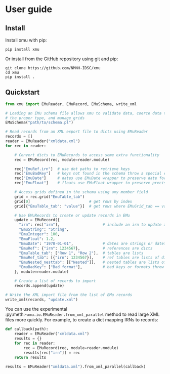 User guide
==========

Install
-------

Install xmu with pip:

    pip install xmu

Or install from the GitHub repository using git and pip:

    git clone https://github.com/NMNH-IDSC/xmu
    cd xmu
    pip install .

Quickstart
----------

``` python
from xmu import EMuReader, EMuRecord, EMuSchema, write_xml

# Loading an EMu schema file allows xmu to validate data, coerce data to
# the proper type, and manage grids
EMuSchema("path/to/schema.pl")

# Read records from an XML export file to dicts using EMuReader
records = []
reader = EMuReader("xmldata.xml")
for rec in reader:

    # Convert dicts to EMuRecords to access some extra functionality
    rec = EMuRecord(rec, module=reader.module)

    rec["EmuRef.irn"]  # use dot paths to retrieve keys
    rec["EmuBadKey"]   # keys not found in the schema throw a special error
    rec["EmuDate"]     # dates use EMuDate wrapper to preserve date format
    rec["EmuFloat"]    # floats use EMuFloat wrapper to preserve precision

    # Access grids defined in the schema using any member field
    grid = rec.grid("EmuTable_tab")
    grid[0]                          # get rows by index
    grid[{"EmuTable_tab": "value"}]  # get rows where EMuGrid_tab == value

    # Use EMuRecords to create or update records in EMu
    update = EMuRecord({
      "irn": rec["irn"],                   # include an irn to update a record
      "EmuString": "String",
      "EmuInteger": 100,
      "EmuFloat": 1.2,
      "EmuDate": "1970-01-01",             # dates are strings or datetime.date
      "EmuRef": {"irn": 1234567},          # references are dicts
      "EmuTable_tab": ["Row 1", "Row 2"],  # tables are lists
      "EmuRef_tab": [{"irn": 1234567}],    # ref tables are lists of dicts
      "EmuNested_nesttab": [["Nested"]],   # nested tables are lists of lists
      "EmuBadKey": ["Bad format"],         # bad keys or formats throw an error
    }, module=reader.module)

    # Create a list of records to import
    records.append(update)

# Write the XML import file from the list of EMu records
write_xml(records, "update.xml")
```

You can use the experimental
:py:meth:`~xmu.io.EMuReader.from_xml_parallel` method to read large XML
files more quickly. For example, to create a dict mapping IRNs to
records:

``` python
def callback(path):
    reader = EMuReader("xmldata.xml")
    results = {}
    for rec in reader:
        rec = EMuRecord(rec, module=reader.module)
        results[rec["irn"]] = rec
    return results

results = EMuReader("xmldata.xml").from_xml_parallel(callback)
```

